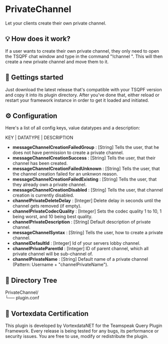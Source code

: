 # PrivateChannel
Let your clients create their own private channel.

## 💡 How does it work?

If a user wants to create their own private channel, they only need to open the TSQPF chat window and type in the command "!channel <PASSWORD>". This will then create a new private channel and move them to it.

## 🚀 Gettings started

Just download the latest release that's compatible with your TSQPF version and copy it into its plugin directory. After you've done that, either reload or restart your framework instance in order to get it loaded and initiated.

## ⚙️ Configuration

Here's a list of all config keys, value datatypes and a description:

KEY | DATATYPE | DESCRIPTION

- **messageChannelCreationFailedGroup** : [String] Tells the user, that he does not have permission to create a private channel.
- **messageChannelCreationSuccess** : [String] Tells the user, that their channel has been created.
- **messageChannelCreationFailedUnknown** : [String] Tells the user, that the channel creation failed for an unknwon reason.
- **messageChannelCreationFailedExisting** : [String] Tells the user, that they already own a private channel.
- **messageChannelCreationDisabled** : [String] Tells the user, that channel creation is currently disabled.
- **channelPrivateDeleteDelay** : [Integer] Delete delay in seconds until the channel gets removed (if empty).
- **channelPrivateCodecQuality** : [Integer] Sets the codec quality 1 to 10, 1 being worst, and 10 being best quality.
- **channelPrivateDescription** : [String] Default description of private channel.
- **messageChannelSyntax** : [String] Tells the user, how to create a private channel.
- **channelDefaultId** : [Integer] Id of your servers lobby channel.
- **channelPrivateParentId** : [Integer] ID of parent channel, which all private channel will be sub-channel of.
- **channelPrivateName** : [String] Default name of a private channel (Pattern: Username + "channelPrivateName").


## 📁 Directory Tree

PrivateChannel/<br>
└── plugin.conf<br>

## 📜 Vortexdata Certification

This plugin is developed by VortexdataNET for the Teamspeak Query Plugin Framework. Every release is being tested for any bugs, its performance or security issues. You are free to use, modify or redistribute the plugin.

